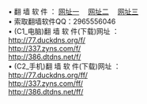 &#8226; 翻 墙 软 件 ：
<a href="http://77.duckdns.org/f/" target="_blank">网址一</a>
　<a href="http://337.zyns.com/ff/" target="_blank">网址二</a>
　<a href="http://386.dtdns.net/f/" target="_blank">网址三</a>
　<br />
&#8226; 索取翻墙软件QQ：2965556046<br />
&#8226; (C1_电脑)翻 墙 软 件(下载)网址 ：<br />
<a href="http://77.duckdns.org/f/" target="_blank">http://77.duckdns.org/f/</a><br />
<a href="http://337.zyns.com/f/" target="_blank">http://337.zyns.com/f/</a><br />
<a href="http://386.dtdns.net/f/" target="_blank">http://386.dtdns.net/f/</a><br />
&#8226; (C2_手机)翻 墙 软 件(下载)网址 ：<br />
<a href="http://77.duckdns.org/ff/" target="_blank">http://77.duckdns.org/ff/</a><br />
<a href="http://337.zyns.com/ff/" target="_blank">http://337.zyns.com/ff/</a><br />
<a href="http://386.dtdns.net/ff/" target="_blank">http://386.dtdns.net/ff/ </a>
<br />
